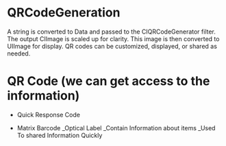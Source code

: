 # QRCodeGeneration
A string is converted to Data and passed to the CIQRCodeGenerator filter. The output CIImage is scaled up for clarity. This image is then converted to UIImage for display. QR codes can be customized, displayed, or shared as needed.

# QR Code (we can get access to the information)
* Quick Response Code
- Matrix Barcode
_Optical Label
_Contain Information about items
_Used To shared Information Quickly
